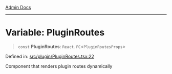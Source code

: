 [Admin Docs](/)

***

# Variable: PluginRoutes

> `const` **PluginRoutes**: `React.FC`\<`PluginRoutesProps`\>

Defined in: [src/plugin/PluginRoutes.tsx:22](https://github.com/PalisadoesFoundation/talawa-admin/blob/main/src/plugin/PluginRoutes.tsx#L22)

Component that renders plugin routes dynamically
